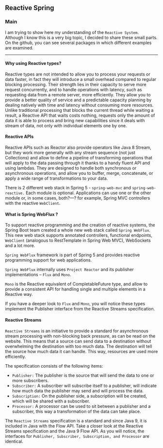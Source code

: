 ## Reactive Spring

### Main

I am trying to show here my understanding of the `Reactive System`.
Although I know this is a very big topic, I decided to share these small parts.
On the github, you can see several packages in which different examples are examined.

_____

#### Why using Reactive types?
Reactive types are not intended to allow you to process your requests or data faster, in fact they will introduce a small overhead compared to regular blocking processing. 
Their strength lies in their capacity to serve more request concurrently, and to handle operations with latency, such as requesting data from a remote server, more efficiently. 
They allow you to provide a better quality of service and a predictable capacity planning by dealing natively with time and latency without consuming more resources. 
Unlike traditional processing that blocks the current thread while waiting a result, a Reactive API that waits costs nothing, requests only the amount of data it is able to process and bring new capabilities since it deals with stream of data, not only with individual elements one by one.

#### Reactive APIs
Reactive APIs such as Reactor also provide operators like Java 8 Stream, but they work more generally with any stream sequence (not just Collections) and allow to define a pipeline of transforming operations that will apply to the data passing through it thanks to a handy fluent API and using lambdas. 
They are designed to handle both synchronous or asynchronous operations, and allow you to buffer, merge, concatenate, or apply a wide range of transformations to your data.

There is 2 different web stack in Spring 5 - `spring-web-mvc` and `spring-web-reactive.` 
Each module is optional.
Applications can use one or the other module or, in some cases, both?—? 
for example, Spring MVC controllers with the reactive `WebClient`.
 
#### What is Spring WebFlux ?

To support reactive programming and the creation of reactive systems, the Spring Boot team created a whole new web stack called `Spring WebFlux`. 
This new web stack supports annotated controllers, functional endpoints, `WebClient` (analogous to RestTemplate in Spring Web MVC), WebSockets and a lot more.
 
`Spring WebFlux` framework is part of Spring 5 and provides reactive programming support for web applications.

`Spring WebFlux` internally uses `Project Reactor` and its publisher implementations – `Flux` and `Mono`.

`Mono` is the Reactive equivalent of CompletableFuture type, and allow to provide a consistent API for handling single and multiple elements in a Reactive way.

If you have a deeper look to `Flux` and `Mono`, you will notice these types implement the Publisher interface from the Reactive Streams specification.


#### Reactive Streams

`Reactive Streams` is an initiative to provide a standard for asynchronous stream processing with non-blocking back pressure, as can be read on the website. 
This means that a source can send data to a destination without overwhelming the destination with too much data. The destination will tell the source how much data it can handle. 
This way, resources are used more efficiently.

The specification consists of the following items:

- `Publisher:` The publisher is the source that will send the data to one or more subscribers.
- `Subscriber:` A subscriber will subscribe itself to a publisher, will indicate how much data the publisher may send and will process the data.
- `Subscription:` On the publisher side, a subscription will be created, which will be shared with a subscriber.
- `Processor:` A processor can be used to sit between a publisher and a subscriber, this way a transformation of the data can take place.

The `Reactive Streams` specification is a standard and since Java 9, it is included in Java with the Flow API. 
Take a closer look at the Reactive Streams specification and the Java 9 Flow API. As you will notice, the interfaces for `Publisher, Subscriber, Subscription, and Processor` are identical.
